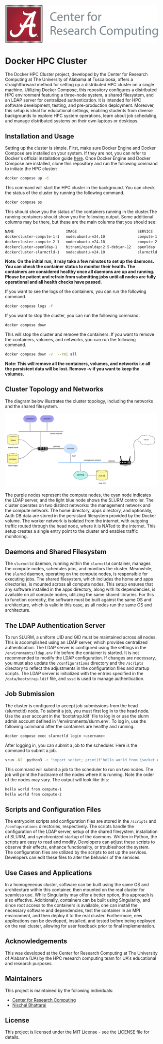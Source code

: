 <p align="left">
  <img src="./data/research_computing.png" alt="Center for Research Computing" style="background-color: #f5f5f3;", width="700"/>
</p>

# Docker HPC Cluster
The Docker HPC Cluster project, developed by the Center for Research Computing at The University of Alabama at Tuscaloosa, offers a straightforward method for setting up a distributed HPC cluster on a single machine. Utilizing Docker Compose, this repository configures a distributed HPC environment featuring a three-node system, a shared filesystem, and an LDAP server for centralized authentication. It is intended for HPC software development, testing, and pre-production deployment. Moreover, this setup is ideal for educational settings, enabling students from diverse backgrounds to explore HPC system operations, learn about job scheduling, and manage distributed systems on their own laptops or desktops.


## Installation and Usage
Setting up the cluster is simple. First, make sure Docker Engine and Docker Compose are installed on your system. If they are not, you can refer to Docker's official installation guide [here](https://docs.docker.com/get-docker/). Once Docker Engine and Docker Compose are installed, clone this repository and run the following command to initiate the HPC cluster:
```bash
docker compose up -d
```

This command will start the HPC cluster in the background. You can check the status of the cluster by running the following command.

```bash
docker compose ps
```
This should show you the status of the containers running in the cluster.The running containers should show you the following output. Some additional columns may be there, but these are the main columns that you should see:
```bash
NAME                        IMAGE                            SERVICE             CREATED             STATUS                
dockercluster-compute-1-1   node:ubuntu-v24.10               compute-1           7 minutes ago       Up 7 minutes (healthy)   
dockercluster-compute-2-1   node:ubuntu-v24.10               compute-2           7 minutes ago       Up 7 minutes (healthy)   
dockercluster-openldap-1    bitnami/openldap:2.5-debian-12   openldap            7 minutes ago       Up 7 minutes (healthy)   
dockercluster-slurmctld-1   node:ubuntu-v24.10               slurmctld           7 minutes ago       Up 7 minutes (healthy)   
```
**Note: On the initial run, it may take a few minutes to set up the daemons. You can check the container status to monitor their health. The containers are considered healthy once all daemons are up and running. Please be patient and refrain from submitting jobs until all nodes are fully operational and all health checks have passed.**

If you want to see the logs of the containers, you can run the following command. 

```bash
docker compose logs -f
```

If you want to stop the cluster, you can run the following command.

```bash
docker compose down
```
This will stop the cluster and remove the containers. If you want to remove the containers, volumes, and networks, you can run the following command.

```bash
docker compose down -v  --rmi all
```
**Note: This will remove all the containers, volumes, and networks i.e all the persistent data will be lost. Remove -v if you want to keep the volumes.**

## Cluster Topology and Networks
The diagram below illustrates the cluster topology, including the networks and the shared filesystem.
<p align="center">
  <img src="./data/topology.png" alt="Cluster Topology" style="background-color: #f5f5f3;"/>
</p>
The purple nodes represent the compute nodes, the cyan node indicates the LDAP server, and the light blue node shows the SLURM controller. The cluster operates on two distinct networks: the management network and the compute network. The home directory, apps directory, and optionally, Auth DB data are stored in the persistant filesystem provided by the Docker volume. The worker network is isolated from the internet, with outgoing traffic routed through the head node, where it is NATed to the internet. This setup creates a single entry point to the cluster and enables traffic monitoring. 

## Daemons and Shared Filesystem
The `slurmctld` daemon, running within the `slurmctld` container, manages the compute nodes, schedules jobs, and monitors the cluster. Meanwhile, the `slurmd` daemon, operating on the compute nodes, is responsible for executing jobs. The shared filesystem, which includes the home and apps directories, is mounted across all compute nodes. This setup ensures that any software installed in the apps directory, along with its dependencies, is available on all compute nodes, utilizing the same shared libraries. For this to function correctly, the software must be built against the same OS and architecture, which is valid in this case, as all nodes run the same OS and architecture.

## The LDAP Authentication Server
To run SLURM, a uniform UID and GID must be maintained across all nodes. This is accomplished using an LDAP server, which provides centralized authentication. The LDAP server is configured using the settings in the `/environments/ldap.env` file before the container is started. It is not recommended to modify the LDAP configuration. If changes are necessary, you must also update the `/configurations` directory and the `/scripts` directory to reflect the adjustments in the configuration files and  startup scripts. The LDAP server is initialized with the entries specified in the `/data/bootstrap.ldif` file, and `sssd` is used to manage authentication.


## Job Submission
The cluster is configured to accept job submissions from the head (slurmctld) node. To submit a job, you must first log in to the head node. Use the user account in the 'bootstrap.ldif' file to log in  or use the slurm admin account defined in '/environments/slurm.env'. To log in, use the following command after the containers are healthy and running.
```bash
docker compose exec slurmctld login <username>
```
After logging in, you can submit a job to the scheduler. Here is the command to submit a job.
```bash
srun -N2  python3 -c "import socket; print(f'hello world from {socket.gethostname()}')"
```
This command will submit a job to the scheduler to run on two nodes. The job will print the hostname of the nodes where it is running. Note the order of the nodes may vary. The output will look like this:
```bash
hello world from compute-1
hello world from compute-2
```

## Scripts and Configuration Files
The entrypoint scripts and configuration files are stored in the `/scripts` and `/configurations` directories, respectively. The scripts handle the configuration of the LDAP server, setup of the shared filesystem, installation of SLURM, and synchronized startup of the daemons. Written in Python, the scripts are easy to read and modify. Developers can adjust these scripts to observe their effects, enhance functionality, or troubleshoot the system. The configuration files are utilized by the scripts to set up the services. Developers can edit these files to alter the behavior of the services.


## Use Cases and Applications
In a homogeneous cluster, software can be built using the same OS and architecture within this container, then mounted on the real cluster for seamless use. While Singularity may offer a better option, this approach is also effective. Additionally, containers can be built using Singularity, and since root access to the containers is available, one can install the necessary software and dependencies, test the container in an MPI environment, and then deploy it to the real cluster. Furthermore, new applications can be developed, installed, and tested before being deployed on the real cluster, allowing for user feedback prior to final implementation.


## Acknowledgements
This was developed at the Center for Research Computing at The University of Alabama (UA) by the HPC research computing team for UA's educational and research purposes. 

## Maintainers
This project is maintained by the following individuals:
- [Center for Research Computing](https://www.hpc.ua.edu/)
- [Nischal Bhattarai](mailto:nischalbhattaraipi@gmail.com)


## License
This project is licensed under the MIT License - see the [LICENSE](LICENSE) file for details.